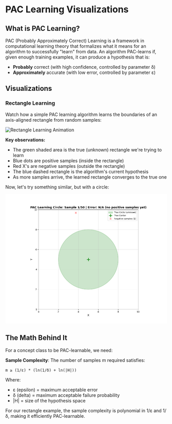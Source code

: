 # PAC Learning Visualizations

## What is PAC Learning?

PAC (Probably Approximately Correct) Learning is a framework in computational learning theory that formalizes what it means for an algorithm to successfully "learn" from data. An algorithm PAC-learns if, given enough training examples, it can produce a hypothesis that is:

- **Probably** correct (with high confidence, controlled by parameter δ)
- **Approximately** accurate (with low error, controlled by parameter ε)

## Visualizations

### Rectangle Learning

Watch how a simple PAC learning algorithm learns the boundaries of an axis-aligned rectangle from random samples:

![Rectangle Learning Animation](rectangle_animation.gif)

**Key observations:**
- The green shaded area is the true (unknown) rectangle we're trying to learn
- Blue dots are positive samples (inside the rectangle)
- Red X's are negative samples (outside the rectangle)
- The blue dashed rectangle is the algorithm's current hypothesis
- As more samples arrive, the learned rectangle converges to the true one

Now, let's try something similar, but with a circle:

![Circle Learning Animation](circle_animation.gif)

## The Math Behind It

For a concept class to be PAC-learnable, we need:

**Sample Complexity**: The number of samples m required satisfies:

```
m ≥ (1/ε) * (ln(1/δ) + ln(|H|))
```

Where:
- ε (epsilon) = maximum acceptable error
- δ (delta) = maximum acceptable failure probability
- |H| = size of the hypothesis space

For our rectangle example, the sample complexity is polynomial in 1/ε and 1/δ, making it efficiently PAC-learnable.
